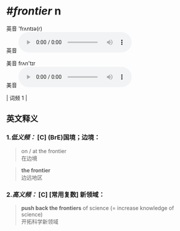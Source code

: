 # ***\#frontier*** n
英音 'frʌntɪə(r)  
英音
<audio src="./media/frontier-B.aac" controls="controls"></audio>

美音 frʌn'tɪr  
美音
<audio src="./media/frontier.aac" controls="controls"></audio>



| 词频 1 |  

英文释义
---
### 1.*低义频：* **[C] (BrE)国境；边境：**  

 > on / at the frontier  
 > 在边境    

 > **the frontier**  
 > 边远地区    

### 2.*高义频：* **[C] [常用复数] 新领域：**  

 > **push back the frontiers** of science (= increase knowledge of science)  
 > 开拓科学新领域    



